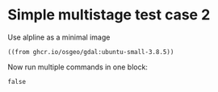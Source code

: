 # Simple multistage test case 2

Use alpline as a minimal image

```shark-build:image
((from ghcr.io/osgeo/gdal:ubuntu-small-3.8.5))
```

Now run multiple commands in one block:

```shark-run:image
false
```
